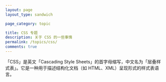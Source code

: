 ```yaml
---
layout: page
layout_type: sandwich

page_category: topic

title: CSS 专题
description: 关于 CSS 的一些事情
permalink: /topics/css/
comments: true
---
```


「CSS」是英文「Cascading Style Sheets」的首字母缩写，中文名为「层叠样式表」。它是一种用于描述结构化文档（如 HTML、XML）呈现形式的样式表语言。